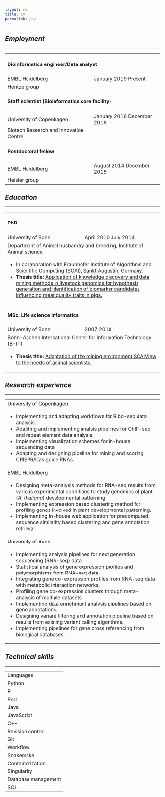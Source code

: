 ```yaml
---
layout: cv
title: CV
permalink: /cv
---
```


## <i class="fas fa-briefcase circle-icon"/> Employment
***
<table class=" info employment">
 <tr>
    <td colspan="2" class="pos-title"> <h4>Bioinformatics engineer/Data analyst </h4></td>
  </tr>
  <tr>
    <td class="pos-info"> EMBL Heidelberg</td>
    <td class=" pos-info time-info"> January 2019 <i class="fas fa-minus"></i> Present </td>
  </tr>
  <tr>
    <td> Hentze group</td>
    <td/>
  </tr>
  <tr>
    <td colspan="2" class="pos-title"> <h4>Staff scientist (Bioinformatics core facility)</h4></td>
  </tr>
  <tr >
    <td class="pos-info"> University of Copenhagen</td>
    <td class=" pos-info time-info"> January 2016 <i class="fas fa-minus"></i> December 2018</td>
  </tr>
  <tr>
    <td> Biotech Research and Innovation Centre</td>
    <td/>
  </tr>
  <tr>
    <td colspan="2" class="pos-title"> <h4>Postdoctoral fellow</h4></td>
  </tr>
  <tr >
    <td class="pos-info"> EMBL Heidelberg</td>
    <td class="pos-info time-info"> August 2014 <i class="fas fa-minus"></i> December 2015</td>
  </tr>
  <tr>
    <td> Heisler group</td>
    <td/>
  </tr>
</table>

## <i class="fas fa-graduation-cap circle-icon"/> Education
***

<table class="info education">
 <tr>
    <td colspan="2" class="pos-title"> <h4>PhD</h4></td>
  </tr>
  <tr>
    <td class="pos-info"> University of Bonn</td>
    <td class=" pos-info time-info"> April 2010 <i class="fas fa-minus"></i> July 2014 </td>
  </tr>
  <tr>
    <td colspan="2"> Department of Animal husbandry and breeding, Institute of Animal science</td>
  </tr>
  <tr>
    <td colspan="2">
      <ul class="fa-ul">
        <li> <span class="fa-li" ><i class="far fa-circle fa-xs"></i></span> In collaboration with Fraunhofer Institute of Algorithms and Scientific Computing (SCAI), Sankt Augustin, Germany.</li>
        <li><span class="fa-li" ><i class="far fa-circle fa-xs"></i></span> <strong class="imp-info">Thesis title: </strong><a href="http://hss.ulb.uni-bonn.de/2014/3854/3854.htm" target="_blank">Application of knowledge discovery and data mining methods in livestock genomics for hypothesis generation and identification of biomarker candidates influencing meat quality traits in pigs.</a></li>
      </ul>
    </td>
  </tr>
  <tr>
    <td colspan="2" class="pos-title"> <h4>MSc. Life science informatics</h4></td>
  </tr>
  <tr >
    <td class="pos-info">University of Bonn</td>
    <td class=" pos-info time-info"> 2007 <i class="fas fa-minus"></i> 2010</td>
  </tr>
  <tr>
    <td colspan="2"> Bonn-Aachen International Center for Information Technology (B-IT)</td>
  </tr>
  <tr>
    <td colspan="2">
      <ul class="fa-ul">
        <li><span class="fa-li" ><i class="far fa-circle fa-xs"></i></span><strong class="imp-info">Thesis title: </strong><a href="http://publica.fraunhofer.de/dokumente/N-112906.html"  target="_blank">Adaptation of the mining environment SCAIView to the needs of animal scientists.</a></li>
      </ul>
    </td>
  </tr>
</table>

## <i class="fas fa-flask circle-icon"/> Research experience
***
<table class="info research-experience">
  <tr>
    <td class="pos-info"> University of Copenhagen</td>
  </tr>
  <tr>
    <td>
      <ul class="fa-ul">
        <li> <span class="fa-li" ><i class="far fa-circle fa-xs"></i></span> Implementing and adapting workflows for Ribo-seq data analysis.</li>
        <li> <span class="fa-li" ><i class="far fa-circle fa-xs"></i></span> Adapting and implementing analsis pipelines for ChIP-seq and repeat element data analysis.</li>
        <li> <span class="fa-li" ><i class="far fa-circle fa-xs"></i></span> Implementing visualization schemes for in-house sequencing data.</li>
        <li> <span class="fa-li" ><i class="far fa-circle fa-xs"></i></span> Adapting and designing pipeline for mining and scoring CRISPR/Cas guide RNAs.</li>
      </ul>
    </td>
  </tr>
  <tr>
    <td class="pos-info"> EMBL Heidelberg</td>
  </tr>
  <tr>
    <td>
      <ul class="fa-ul">
        <li> <span class="fa-li" ><i class="far fa-circle fa-xs"></i></span> Designing meta-analysis methods for RNA-seq results from various experimental conditions to study genomics of plant (<i>A. thaliana</i>) developmental patterning</li>
        <li> <span class="fa-li" ><i class="far fa-circle fa-xs"></i></span>Implementing expression based clustering method for profiling genes involved in plant developmental patterning.</li>
        <li> <span class="fa-li" ><i class="far fa-circle fa-xs"></i></span> Implementing in-house web application for precomputed sequence similarity based clustering and gene annotation retrieval.</li>
      </ul>
    </td>
  </tr>
  <tr>
    <td class="pos-info">University of Bonn</td>
  </tr>
  <tr>
    <td>
      <ul class="fa-ul">
        <li> <span class="fa-li" ><i class="far fa-circle fa-xs"></i></span> Implementing analysis pipelines for next generation sequencing (RNA-seq) data.</li>
        <li> <span class="fa-li" ><i class="far fa-circle fa-xs"></i></span>Statistical analysis of gene expression profiles and polymorphisms from RNA-seq data.</li>
        <li> <span class="fa-li" ><i class="far fa-circle fa-xs"></i></span> Integrating gene co-expression profiles from RNA-seq data with metabolic interaction networks.</li>
        <li> <span class="fa-li" ><i class="far fa-circle fa-xs"></i></span> Profiling gene co-expression clusters through meta-analysis of multiple datasets.</li>
        <li> <span class="fa-li" ><i class="far fa-circle fa-xs"></i></span> Implementing data enrichment analysis pipelines based on gene annotations.</li>
        <li> <span class="fa-li" ><i class="far fa-circle fa-xs"></i></span> Designing variant filtering and annotation pipeline based on results from existing variant calling algorithms.</li>
        <li> <span class="fa-li" ><i class="far fa-circle fa-xs"></i></span> Implementing pipelines for gene cross referencing from biological databases.</li>
      </ul>
    </td>
  </tr>
</table>

## <i class="fas fa-tools circle-icon"/> Technical skills
***

<table class="technical-skills">
 <tr align="left" class="tech-head" >
    <td colspan="2" class="tech-head"> Languages</td>
  </tr>
  <tr>
    <td> Python</td>
    <td><i class="fas fa-circle"/> <i class="fas fa-circle"/> <i class="fas fa-circle"/> <i class="fas fa-adjust"/> <i class="far fa-circle"/></td>
  </tr>
  <tr>
    <td> R</td>
    <td><i class="fas fa-circle"/> <i class="fas fa-circle"/> <i class="fas fa-circle"/> <i class="far fa-circle"/> <i class="far fa-circle"/></td>
  </tr>
  <tr>
    <td> Perl</td>
    <td><i class="fas fa-circle"/> <i class="fas fa-circle"/> <i class="fas fa-adjust"/> <i class="far fa-circle"/> <i class="far fa-circle"/></td>
  </tr>
  <tr>
    <td> Java</td>
    <td><i class="fas fa-circle"/> <i class="fas fa-circle"/> <i class="far fa-circle"/> <i class="far fa-circle"/> <i class="far fa-circle"/></td>
  </tr>
  <tr>
    <td> JavaScript </td>
    <td><i class="fas fa-circle"/> <i class="fas fa-adjust"/> <i class="far fa-circle"/> <i class="far fa-circle"/> <i class="far fa-circle"/></td>
  </tr>
  <tr>
    <td> C++</td>
    <td><i class="fas fa-circle"/> <i class="fas fa-adjust"/> <i class="far fa-circle"/> <i class="far fa-circle"/> <i class="far fa-circle"/></td>
  </tr>
  <tr align="left">
    <td colspan="2" class="tech-head"> Revision control</td>
  </tr>
  <tr>
    <td>Git</td>
    <td><i class="fas fa-circle"/> <i class="fas fa-circle"/> <i class="fas fa-adjust"/> <i class="far fa-circle"/> <i class="far fa-circle"/></td>
  </tr>
  <tr align="left" class="tech-head">
    <td colspan="2" class="tech-head">Workflow</td>
  </tr>
  <tr>
    <td>Snakemake</td>
    <td><i class="fas fa-circle"/> <i class="fas fa-circle"/> <i class="far fa-circle"/> <i class="far fa-circle"/> <i class="far fa-circle"/></td>
  </tr>
  <tr align="left" class="tech-head">
    <td colspan="2" class="tech-head">Containerization</td>
  </tr>
  <tr>
    <td>Singularity</td>
    <td><i class="fas fa-circle"/> <i class="fas fa-circle"/> <i class="far fa-circle"/> <i class="far fa-circle"/> <i class="far fa-circle"/></td>
  </tr>
  <tr align="left" class="tech-head">
    <td colspan="2" class="tech-head"> Database management</td>
  </tr>
  <tr>
    <td> SQL</td>
    <td><i class="fas fa-circle"/> <i class="fas fa-circle"/> <i class="far fa-circle"/> <i class="far fa-circle"/> <i class="far fa-circle"/></td>
  </tr>
</table>